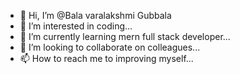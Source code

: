 - 👋 Hi, I’m @Bala varalakshmi Gubbala
- 👀 I’m interested in coding...
- 🌱 I’m currently learning mern full stack  developer... 
- 💞️ I’m looking to collaborate on colleagues...
- 📫 How to reach me to improving myself...

<!---
Bala varalakshmi Gubbala/Bala varalakshmi Gubbala is a ✨ special ✨ repository because its `README.md` (this file) appears on your GitHub profile.
You can click the Preview link to take a look at your changes.
--->
